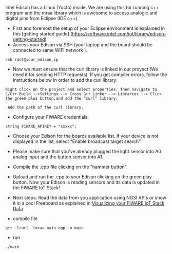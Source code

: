 Intel Edison has a Linux (Yocto) inside. We are using this for running c++ program and the mraa library which is awesome to access analogic and digital pins from Eclipse (IDE c++).
* First and foremost the setup of your Eclipse environment is explained in this [getting started guide] (https://software.intel.com/iot/library/edison-getting-started)
* Access your Edison via SSH (your laptop and the board should be connected to same WIFI network ).
```
ssh root@your_edison_ip
```
* Now we must ensure that the curl library is linked in our proyect (We need it for sending HTTP requests). If you get compiler errors, follow the instructions below in order to add the curl library:
```
Right click on the project and select properties. Then navigate to C/C++ Build -->Settings --> Cross G++ Linker --> Libraries --> Click the green plus button,and add the “curl” library.
```
```
 Add the path of the curl library.
```
* Configure your FIWARE credentials:
```
string FIWARE_APIKEY = "xxxxx";
```
* Choose your Edison for the boards available list. If your device is not displayed in the list, select "Enable broadcast target search".
* Please make sure that you've already plugged  the light sensor into A0 analog input and the button sensor into A1.
* Compile the .cpp file clicking on the "hammer button".
* Upload and run the .cpp to your Edison clicking on the  green play button. Now your Edison is reading sensors and its data is updated in the FIWARE IoT Stack! 
* Next steps: Read the data from you application using NGSI APIs or show it in a cool Freeboard as explained in [Visualizing your FIWARE IoT Stack Data](http://emtech-hackathon.readthedocs.org/en/latest/quickguide/index.html#step-4-show-in-a-dashboard)


* compile file 
```
g++ -lcurl -lmraa main.cpp -o main
```

* run 
```
./main 
```

